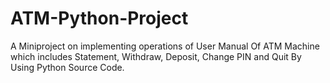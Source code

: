 # ATM-Python-Project
A Miniproject on implementing operations of User Manual Of ATM Machine which includes Statement, Withdraw, Deposit, Change PIN and Quit By Using Python Source Code.
